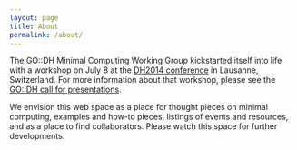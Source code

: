 ```yaml
---
layout: page
title: About
permalink: /about/
---
```


The GO::DH Minimal Computing Working Group kickstarted itself into life with a workshop on  July 8 at the [DH2014 conference](http://dh2014.org) in Lausanne, Switzerland. For more information about that workshop, please see the [GO::DH call for presentations](http://www.globaloutlookdh.org/working-groups/minimal-computing/kickstart-workshop/).

We envision this web space as a place for thought pieces on minimal computing, examples and how-to pieces, listings of events and resources, and as a place to find collaborators. Please watch this space for further developments. 

